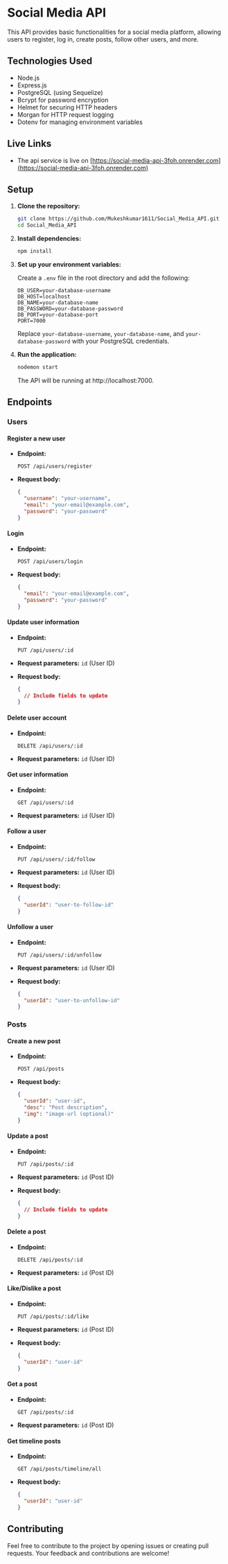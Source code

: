 # Social Media API

This API provides basic functionalities for a social media platform, allowing users to register, log in, create posts, follow other users, and more.

## Technologies Used

- Node.js
- Express.js
- PostgreSQL (using Sequelize)
- Bcrypt for password encryption
- Helmet for securing HTTP headers
- Morgan for HTTP request logging
- Dotenv for managing environment variables

## Live Links
- The api service is live on [https://social-media-api-3foh.onrender.com](https://social-media-api-3foh.onrender.com)

## Setup

1. **Clone the repository:**

    ```bash
    git clone https://github.com/Mukeshkumar1611/Social_Media_API.git
    cd Social_Media_API
    ```

2. **Install dependencies:**

    ```bash
    npm install
    ```

3. **Set up your environment variables:**

    Create a `.env` file in the root directory and add the following:

    ```env
    DB_USER=your-database-username
    DB_HOST=localhost
    DB_NAME=your-database-name
    DB_PASSWORD=your-database-password
    DB_PORT=your-database-port
    PORT=7000
    ```


    Replace `your-database-username`, `your-database-name`, and `your-database-password` with your PostgreSQL credentials.


4. **Run the application:**


    ```bash
    nodemon start
    ```


    The API will be running at http://localhost:7000.


## Endpoints


### Users


#### Register a new user


- **Endpoint:**


    ```http
    POST /api/users/register
    ```


- **Request body:**


    ```json
    {
      "username": "your-username",
      "email": "your-email@example.com",
      "password": "your-password"
    }
    ```


#### Login


- **Endpoint:**


    ```http
    POST /api/users/login
    ```


- **Request body:**


    ```json
    {
      "email": "your-email@example.com",
      "password": "your-password"
    }
    ```


#### Update user information


- **Endpoint:**


    ```http
    PUT /api/users/:id
    ```


- **Request parameters:** `id` (User ID)


- **Request body:**


    ```json
    {
      // Include fields to update
    }
    ```


#### Delete user account


- **Endpoint:**


    ```http
    DELETE /api/users/:id
    ```


- **Request parameters:** `id` (User ID)


#### Get user information


- **Endpoint:**


    ```http
    GET /api/users/:id
    ```


- **Request parameters:** `id` (User ID)


#### Follow a user


- **Endpoint:**


    ```http
    PUT /api/users/:id/follow
    ```


- **Request parameters:** `id` (User ID)


- **Request body:**


    ```json
    {
      "userId": "user-to-follow-id"
    }
    ```


#### Unfollow a user


- **Endpoint:**


    ```http
    PUT /api/users/:id/unfollow
    ```


- **Request parameters:** `id` (User ID)


- **Request body:**


    ```json
    {
      "userId": "user-to-unfollow-id"
    }
    ```


### Posts


#### Create a new post


- **Endpoint:**


    ```http
    POST /api/posts
    ```


- **Request body:**


    ```json
    {
      "userId": "user-id",
      "desc": "Post description",
      "img": "image-url (optional)"
    }
    ```


#### Update a post


- **Endpoint:**


    ```http
    PUT /api/posts/:id
    ```


- **Request parameters:** `id` (Post ID)


- **Request body:**


    ```json
    {
      // Include fields to update
    }
    ```


#### Delete a post


- **Endpoint:**


    ```http
    DELETE /api/posts/:id
    ```


- **Request parameters:** `id` (Post ID)


#### Like/Dislike a post


- **Endpoint:**


    ```http
    PUT /api/posts/:id/like
    ```


- **Request parameters:** `id` (Post ID)


- **Request body:**


    ```json
    {
      "userId": "user-id"
    }
    ```


#### Get a post


- **Endpoint:**


    ```http
    GET /api/posts/:id
    ```


- **Request parameters:** `id` (Post ID)


#### Get timeline posts


- **Endpoint:**


    ```http
    GET /api/posts/timeline/all
    ```


- **Request body:**


    ```json
    {
      "userId": "user-id"
    }
    ```


## Contributing


Feel free to contribute to the project by opening issues or creating pull requests. Your feedback and contributions are welcome!